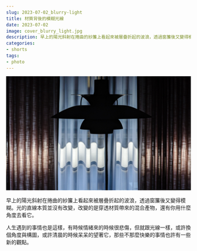 ```yaml
---
slug: 2023-07-02_blurry-light
title: 材質背後的模糊光線
date: 2023-07-02
image: cover_blurry_light.jpg
description: 早上的陽光斜射在捲曲的紗簾上看起來被層疊折起的波浪，透過窗簾後又變得模糊。
categories:
- shorts
tags:
- photo
---
```


![blurry light](cover_blurry_light.jpg)

早上的陽光斜射在捲曲的紗簾上看起來被層疊折起的波浪，透過窗簾後又變得模糊。光的直線本質並沒有改變，改變的是穿透材質帶來的混合產物，還有你用什麼角度去看它。

人生遇到的事情也是這樣，有時候情緒來的時候很悲傷，但就跟光線一樣，或許換個角度與構圖，或許清晨的時候呆呆的望著它，那些不那麼快樂的事情也許有一些新的觀點。